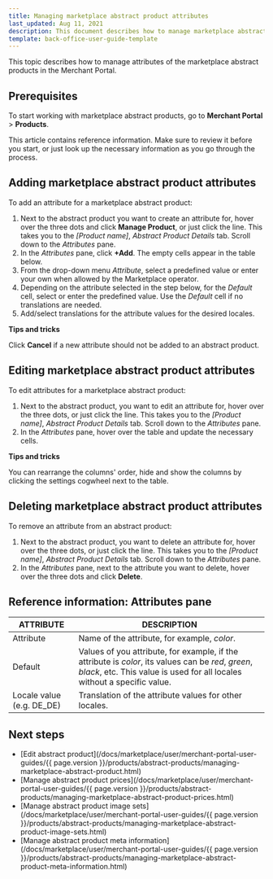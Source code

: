 ```yaml
---
title: Managing marketplace abstract product attributes
last_updated: Aug 11, 2021
description: This document describes how to manage marketplace abstract product attributes in the Merchant Portal.
template: back-office-user-guide-template
---
```


This topic describes how to manage attributes of the marketplace abstract products in the Merchant Portal.

## Prerequisites

To start working with marketplace abstract products, go to **Merchant Portal** > **Products**.

This article contains reference information. Make sure to review it before you start, or just look up the necessary information as you go through the process.

## Adding marketplace abstract product attributes

To add an attribute for a marketplace abstract product:

1. Next to the abstract product you want to create an attribute for, hover over the three dots and click **Manage Product**, or just click the line. This takes you to the *[Product name]*, *Abstract Product Details* tab. Scroll down to the *Attributes* pane.
2. In the *Attributes* pane, click **+Add**. The empty cells appear in the table below.
3. From the drop-down menu *Attribute*, select a predefined value or enter your own when allowed by the Marketplace operator.
4. Depending on the attribute selected in the step below, for the *Default* cell, select or enter the predefined value. Use the *Default* cell if no translations are needed.
5. Add/select translations for the attribute values for the desired locales.

**Tips and tricks**

Click **Cancel** if a new attribute should not be added to an abstract product.


## Editing marketplace abstract product attributes

To edit attributes for a marketplace abstract product:

1. Next to the abstract product, you want to edit an attribute for, hover over the three dots, or just click the line. This takes you to the *[Product name]*, *Abstract Product Details* tab. Scroll down to the *Attributes* pane.
2. In the *Attributes* pane, hover over the table and update the necessary cells.

**Tips and tricks**

You can rearrange the columns' order, hide and show the columns by clicking the settings cogwheel next to the table.


## Deleting marketplace abstract product attributes

To remove an attribute from an abstract product:

1. Next to the abstract product, you want to delete an attribute for, hover over the three dots, or just click the line. This takes you to the *[Product name]*, *Abstract Product Details* tab. Scroll down to the *Attributes* pane.
2. In the *Attributes* pane, next to the attribute you want to delete, hover over the three dots and click **Delete**.

## Reference information: Attributes pane

| ATTRIBUTE                 | DESCRIPTION                                                  |
| ------------------------- | ------------------------------------------------------------ |
| Attribute                 | Name of the attribute, for example, *color*.                 |
| Default                   | Values of you attribute, for example, if the attribute is *color*, its values can be *red*, *green*, *black*, etc. This value is used for all locales without a specific value. |
| Locale value (e.g. DE_DE) | Translation of the attribute values for other locales. |

## Next steps

- [Edit abstract product](/docs/marketplace/user/merchant-portal-user-guides/{{ page.version }}/products/abstract-products/managing-marketplace-abstract-product.html)
- [Manage abstract product prices](/docs/marketplace/user/merchant-portal-user-guides/{{ page.version }}/products/abstract-products/managing-marketplace-abstract-product-prices.html)
- [Manage abstract product image sets](/docs/marketplace/user/merchant-portal-user-guides/{{ page.version }}/products/abstract-products/managing-marketplace-abstract-product-image-sets.html)
- [Manage abstract product meta information](/docs/marketplace/user/merchant-portal-user-guides/{{ page.version }}/products/abstract-products/managing-marketplace-abstract-product-meta-information.html)
